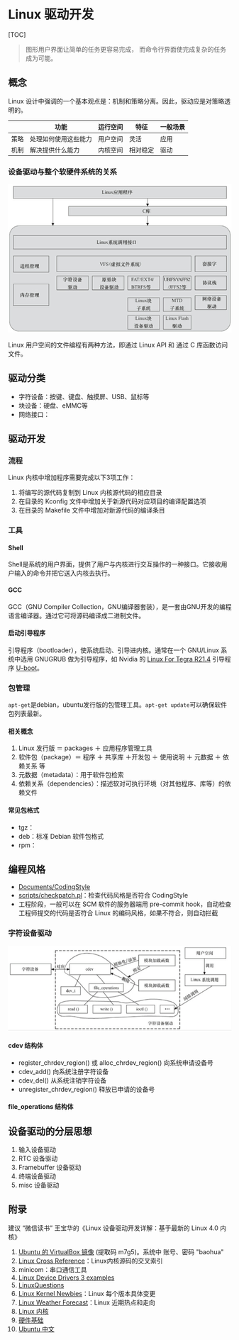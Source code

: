 #  Linux 驱动开发

[TOC]

> 图形用户界面让简单的任务更容易完成， 而命令行界面使完成复杂的任务成为可能。

## 概念

Linux 设计中强调的一个基本观点是：机制和策略分离。因此，驱动应是对策略透明的。

|      | 功能         | 运行空间 | 特征   | 一般场景 |
| ---- | ---------- | ---- | ---- | ---- |
| 策略   | 处理如何使用这些能力 | 用户空间 | 灵活   | 应用   |
| 机制   | 解决提供什么能力   | 内核空间 | 相对稳定 | 驱动   |

### 设备驱动与整个软硬件系统的关系

![Linux 设备驱动与整个软硬件系统的关系](../img/linux-ware.png)

Linux 用户空间的文件编程有两种方法，即通过 Linux API 和 通过 C 库函数访问文件。

## 驱动分类

- 字符设备：按键、键盘、触摸屏、USB、鼠标等
- 块设备：硬盘、eMMC等
- 网络接口：

## 驱动开发

### 流程

Linux 内核中增加程序需要完成以下3项工作：

1. 将编写的源代码复制到 Linux 内核源代码的相应目录
2. 在目录的 Kconfig 文件中增加关于新源代码对应项目的编译配置选项
3. 在目录的 Makefile 文件中增加对新源代码的编译条目

### 工具

#### Shell

Shell是系统的用户界面，提供了用户与内核进行交互操作的一种接口。它接收用户输入的命令并把它送入内核去执行。

#### GCC

GCC（GNU Compiler Collection，GNU编译器套装），是一套由GNU开发的编程语言编译器。通过它可将源码编译成二进制文件。

#### 启动引导程序

引导程序（bootloader），使系统启动、引导进内核。通常在一个 GNU/Linux 系统中选用 GNUGRUB 做为引导程序，如 Nvidia 的 [Linux For Tegra R21.4](https://developer.nvidia.com/linux-tegra-r214) 引导程序 [U-boot](http://developer.download.nvidia.com/embedded/L4T/r21_Release_v4.0/source/u-boot_src.tbz2)。

### 包管理

`apt-get`是debian，ubuntu发行版的包管理工具。`apt-get update`可以确保软件包列表最新。

#### 相关概念

1. Linux 发行版 ＝ packages ＋ 应用程序管理工具
2. 软件包（package）＝ 程序 ＋ 共享库 ＋开发包 ＋ 使用说明 ＋ 元数据 ＋ 依赖关系 等
3. 元数据（metadata）：用于软件包检索
4. 依赖关系（dependencies）：描述软对可执行环境（对其他程序、库等）的依赖文件

#### 常见包格式

- tgz：
- deb：标准 Debian 软件包格式
- rpm：

## 编程风格

- [Documents/CodingStyle](http://lxr.free-electrons.com/)
- [scripts/checkpatch.pl](scripts/checkpatch.pl)：检查代码风格是否符合 CodingStyle
- 工程阶段，一般可以在 SCM 软件的服务器端用 pre-commit hook，自动检查工程师提交的代码是否符合 Linux 的编码风格，如果不符合，则自动拦截



### 字符设备驱动

![字符设备驱动的结构](../img/cdev.png)

#### cdev 结构体

- register_chrdev_region() 或 alloc_chrdev_region() 向系统申请设备号
- cdev_add() 向系统注册字符设备
- cdev_del() 从系统注销字符设备
- unregister_chrdev_region() 释放已申请的设备号

#### file_operations 结构体



## 设备驱动的分层思想

1. 输入设备驱动
2. RTC 设备驱动
3. Framebuffer 设备驱动
4. 终端设备驱动
5. misc 设备驱动

## 附录

建议 “微信读书” 王宝华的《Linux 设备驱动开发详解：基于最新的 Linux 4.0 内核》
1. [Ubuntu 的 VirtualBox 镜像](https://pan.baidu.com/s/1o8ncCSa) (提取码 m7g5)。系统中 账号、密码 "baohua"
2. [Linux Cross Reference](http://lxr.free-electrons.com/)：Linux内核源码的交叉索引
3. minicom：串口通信工具
4. [Linux Device Drivers 3 examples](https://github.com/martinezjavier/ldd3)
5. [LinuxQuestions](https://www.linuxquestions.org/)
6. [Linux Kernel Newbies](http://kernelnewbies.org/LinuxVersions)：Linux 每个版本具体变更
7. [Linux Weather Forecast](http://www.linuxfoundation.org/news-media/lwf)：Linux 近期热点和走向
8. [Linux 内核](./linux_kernel.html)
9. [硬件基础](./hardware.html)
10. [Ubuntu 中文](http://wiki.ubuntu.org.cn/)
